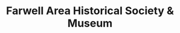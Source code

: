 ---
layout: repo
title: "Farwell Area Historical Society & Museum"
id: 4040
permalink: repos/4040/
---